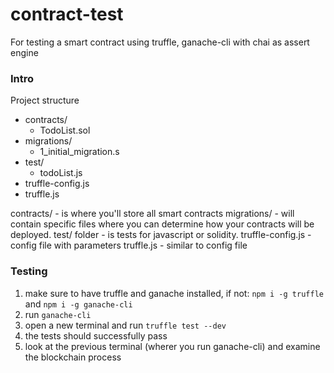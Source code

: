# contract-test

For testing a smart contract using truffle, ganache-cli with chai as assert engine

### Intro

Project structure


- contracts/
    - TodoList.sol
- migrations/
    - 1_initial_migration.s
- test/
    - todoList.js
- truffle-config.js
- truffle.js

contracts/ - is where you'll store all smart contracts
migrations/ - will contain specific files where you can determine how your contracts will be deployed. 
test/ folder - is tests for javascript or solidity. 
truffle-config.js - config file with parameters
truffle.js - similar to config file

### Testing

1. make sure to have truffle and ganache installed, if not:
    `npm i -g truffle` and `npm i -g ganache-cli`
2. run `ganache-cli` 
3. open a new terminal and run `truffle test --dev`
4. the tests should successfully pass
5. look at the previous terminal (wherer you run ganache-cli) and examine the blockchain process